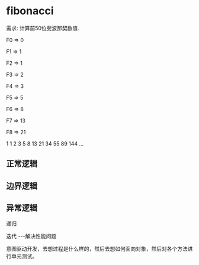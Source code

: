 # fibonacci

需求: 计算前50位斐波那契数值.

F0 => 0

F1 => 1

F2 => 1  

F3 => 2

F4 => 3

F5 => 5  

F6 => 8

F7 => 13

F8 => 21  

1 1 2 3 5 8 13 21 34 55 89 144 ...

## 正常逻辑
## 边界逻辑
## 异常逻辑


递归

迭代 ---解决性能问题


意图驱动开发，去想过程是什么样的，然后去想如何面向对象，然后对各个方法进行单元测试。
